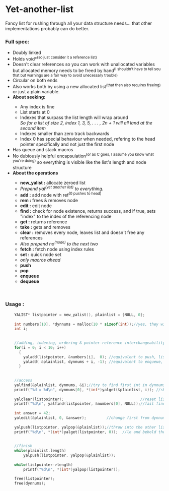 # Yet-another-list
Fancy list for rushing through all your data structure needs... that other implementations probably can do better.

<h3>Full spec:</h3> <ul><li>Doubly linked</li> 
               <li>Holds void*<sup>(so just consider it a reference list)</sup></li>
               <li>Doesn't clear references so you can work with unallocated variables<br> but allocated memory needs to be freed by hand<sup>(I shouldn't have to tell you that but warnings are a fair way to avoid unecessary trouble)</sup></li>
               <li>Circular on both ends</li>
               <li>Also works both by using a new allocated list<sup>(that then also requires freeing)</sup> or just a plain variable.</li>
               <li><b>About seeking:</b></li><ul>
                  <li>Any index is fine</li>
                  <li>List starts at 0</li>
                  <li>Indexes that surpass the list length will wrap around<br><i>So for a list of size 2, index 1, 3, 5, . . . , 2n + 1 will all land at the second item</i></li>
                  <li>Indexes smaller than zero track backwards</li>
                  <li>Index 0 has special behaviour when needed, refering to the head pointer specifically and not just the first node</li>
               </ul>
               <li>Has queue and stack macros</li>
               <li>No dubiously helpful encapsulation<sup>(or as C goes, I assume you know what you're doing)</sup> so everything is visible like the list's length and node structure</li>
               <li><b>About the operations</b></li><ul>
                  <li><b>new_yalist :</b> allocate zeroed list</li>
                  <li><i>Prepend yal<sup>(yet another list)</sup> to everything.</i></li>
                  <li><b>add :</b> add node with ref<sup>(0 pushes to head)</sup></li>
                  <li><b>rem :</b> frees & removes node</li>
                  <li><b>edit :</b> edit node</li>
                  <li><b>find :</b> check for node existence, returns success, and if true, sets "index" to the index of the referencing node</li>
                  <li><b>get :</b> returns reference</li>
                  <li><b>take :</b> gets and removes</li>
                  <li><b>clear :</b> removes every node, leaves list and doesn't free any references</li>
                  <li><i>Also prepend no<sup>(node)</sup> to the next two</i></li>
                  <li><b>fetch :</b> fetch node using index rules</li>
                  <li><b>set :</b> quick node set</li>
                  <li><i>only macros ahead</i></li>
                  <li><b>push</b> </li>
                  <li><b>pop</b> </li>
                  <li><b>enqueue</b> </li>
                  <li><b>dequeue</b> </li>
               </ul>
             </ul><br>  
<h3>Usage :</h3>

```C
    YALIST* listpointer = new_yalist(), plainlist = {NULL, 0};
    
    int numbers[10], *dynnums = malloc(10 * sizeof(int));//yes, they will have garbage. The more disorderly the merrier
    int i;
    
    
    //adding, indexing, ordering & pointer-reference interchangeability
    for(i = 0; i < 10; i++)
      {
        yaladd(listpointer, &numbers[i],  0); //equivalent to push, list becomes inverted in relation to array
        yaladd( &plainlist, dynnums + i, -1); //equivalent to enqueue, list stays relative to memory pointed by "dynnums"
      }
      
      
    //access
    yalfind(&plainlist, dynnums, &i);//try to find first int in dynnums on plainlist
    printf("%d = %d\n", dynnums[0], *(int*)yalget(&plainlist, i)); //should be equal
    
    yalclear(listpointer);                                  //reset list
    printf("%d\n", yalfind(listpointer, &numbers[0], NULL));//fail finding
    
    int answer = 42;
    yaledit(&plainlist, 0, &answer);         //change first from dynnums to &answer
    
    yalpush(listpointer, yalpop(&plainlist));//throw into the other list
    printf("%d\n", *(int*)yalget(listpointer, 0));  //lo and behold there it is (is it?)
    
    
    //finish
    while(plainlist.length)
        yalpush(listpointer, yalpop(&plainlist));
        
    while(listpointer->length)
        printf("%d\n", *(int*)yalpop(listpointer));
        
    free(listpointer);
    free(dynnums);
 ```
